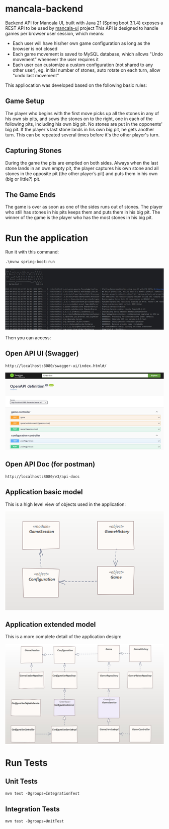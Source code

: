 # mancala-backend
Backend API for Mancala UI, built with Java 21 (Spring boot 3.1.4) exposes a REST API to be used by [mancala-ui](https://github.com/erickturcios/mancala-ui) project
This API is designed to handle games per browser user session, which means:
- Each user will have his/her own game configuration as long as the browser is not closed
- Each game movement is saved to MySQL database, which allows "Undo movement" whenever the user requires it
- Each user can customize a custom configuration (not shared to any other user), eg. initial number of stones, auto rotate on each turn, allow "undo last movement"

This appliocation was developed based on the following basic rules:

## Game Setup
The player who begins with the first move picks up all the stones in any of his own six pits, and sows the stones on to the right, one in each of the following pits, including his own big pit. No stones are put in the opponents' big pit. If the player's last stone lands in his own big pit, he gets another turn. This can be repeated several times before it's the other player's turn.

## Capturing Stones
During the game the pits are emptied on both sides. Always when the last stone lands in an own empty pit, the player captures his own stone and all stones in the opposite pit (the other player’s pit) and puts them in his own (big or little?) pit.

## The Game Ends
The game is over as soon as one of the sides runs out of stones. The player who still has stones in his pits keeps them and puts them in his big pit. The winner of the game is the player who has the most stones in his big pit.

# Run the application 
Run it with this command:

    .\mvnw spring-boot:run


![start](assets/play-backend-01.jpg)

Then you can access:

## Open API UI (Swagger)

    http://localhost:8080/swagger-ui/index.html#/

![start](assets/play-backend-02.jpg)

## Open API Doc (for postman)

    http://localhost:8080/v3/api-docs

## Application basic model

This is a high level view of objects used in the application:

![start](assets/model.png)

## Application extended model

This is a more complete detail of the application design:

![start](assets/model_extended.jpg)


# Run Tests

## Unit Tests

    mvn test -Dgroups=IntegrationTest

## Integration Tests

    mvn test -Dgroups=UnitTest   
